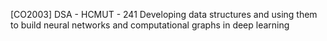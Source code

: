 [CO2003] DSA - HCMUT - 241 
Developing data structures and using them to build neural networks and computational graphs in deep learning
